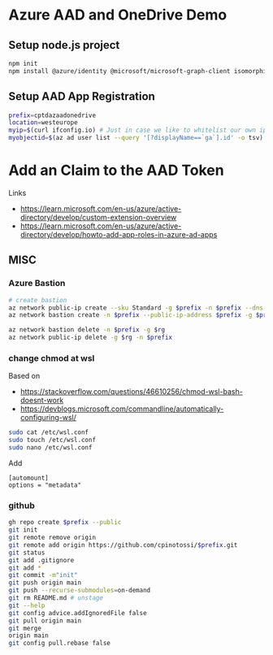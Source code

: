 # Azure AAD and OneDrive Demo

## Setup node.js project

~~~bash
npm init
npm install @azure/identity @microsoft/microsoft-graph-client isomorphic-fetch readline-sync
~~~

## Setup AAD App Registration

~~~ bash
prefix=cptdazaadonedrive
location=westeurope
myip=$(curl ifconfig.io) # Just in case we like to whitelist our own ip.
myobjectid=$(az ad user list --query '[?displayName==`ga`].id' -o tsv) 
~~~

# Add an Claim to the AAD Token

Links
- https://learn.microsoft.com/en-us/azure/active-directory/develop/custom-extension-overview
- https://learn.microsoft.com/en-us/azure/active-directory/develop/howto-add-app-roles-in-azure-ad-apps


## MISC

### Azure Bastion

~~~bash
# create bastion
az network public-ip create --sku Standard -g $prefix -n $prefix --dns-name $prefix --allocation-method Static
az network bastion create -n $prefix --public-ip-address $prefix -g $prefix --vnet-name $vnetname --enable-ip-connect true --enable-tunneling true -l $location

az network bastion delete -n $prefix -g $rg
az network public-ip delete -g $rg -n $prefix
~~~


### change chmod at wsl
Based on 
- https://stackoverflow.com/questions/46610256/chmod-wsl-bash-doesnt-work
- https://devblogs.microsoft.com/commandline/automatically-configuring-wsl/
~~~bash
sudo cat /etc/wsl.conf
sudo touch /etc/wsl.conf
sudo nano /etc/wsl.conf
~~~

Add
~~~ text
[automount]
options = "metadata"
~~~

### github
~~~ bash
gh repo create $prefix --public
git init
git remote remove origin
git remote add origin https://github.com/cpinotossi/$prefix.git
git status
git add .gitignore
git add *
git commit -m"init"
git push origin main
git push --recurse-submodules=on-demand
git rm README.md # unstage
git --help
git config advice.addIgnoredFile false
git pull origin main
git merge 
origin main
git config pull.rebase false
~~~